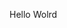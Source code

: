 Hello Wolrd


































































































































































































































































































































































































































